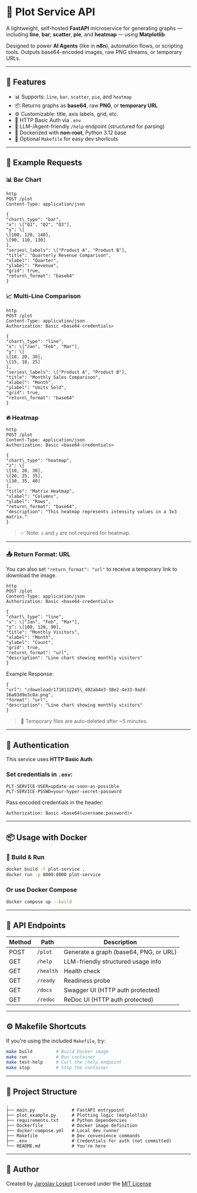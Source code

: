 
# 🧮 Plot Service API

A lightweight, self-hosted **FastAPI** microservice for generating graphs — including **line**, **bar**, **scatter**, **pie**, and **heatmap** — using **Matplotlib**.

Designed to power **AI Agents** (like in **n8n**), automation flows, or scripting tools. Outputs base64-encoded images, raw PNG streams, or temporary URLs.

---

## 🚀 Features

- 📊 Supports: `line`, `bar`, `scatter`, `pie`, and `heatmap`
- 📦 Returns graphs as **base64**, raw **PNG**, or **temporary URL**
- ⚙️ Customizable: title, axis labels, grid, etc.
- 🔐 HTTP Basic Auth via `.env`
- 🤖 LLM-/Agent-friendly `/help` endpoint (structured for parsing)
- 🐳 Dockerized with **non-root**, Python 3.12 base
- 🧰 Optional `Makefile` for easy dev shortcuts

---

## 🧪 Example Requests

### 📊 Bar Chart

```
http
POST /plot
Content-Type: application/json
```
```
{
"chart\_type": "bar",
"x": \["Q1", "Q2", "Q3"],
"y": \[
\[100, 120, 140],
\[90, 110, 130]
],
"series\_labels": \["Product A", "Product B"],
"title": "Quarterly Revenue Comparison",
"xlabel": "Quarter",
"ylabel": "Revenue",
"grid": true,
"return\_format": "base64"
}
```

### 📈 Multi-Line Comparison

```
http
POST /plot
Content-Type: application/json
Authorization: Basic <base64-credentials>
```
```
{
"chart\_type": "line",
"x": \["Jan", "Feb", "Mar"],
"y": \[
\[10, 20, 30],
\[15, 18, 25]
],
"series\_labels": \["Product A", "Product B"],
"title": "Monthly Sales Comparison",
"xlabel": "Month",
"ylabel": "Units Sold",
"grid": true,
"return\_format": "base64"
}

```

### 🔥 Heatmap

```
http
POST /plot
Content-Type: application/json
Authorization: Basic <base64-credentials>
```
```
{
"chart\_type": "heatmap",
"z": \[
\[10, 20, 30],
\[20, 25, 35],
\[30, 35, 40]
],
"title": "Matrix Heatmap",
"xlabel": "Columns",
"ylabel": "Rows",
"return\_format": "base64",
"description": "This heatmap represents intensity values in a 3x3 matrix."
}

```

> ✅ Note: `x` and `y` are not required for heatmap.  

---

### 📤 Return Format: URL

You can also set `"return_format": "url"` to receive a temporary link to download the image.

```
http
POST /plot
Content-Type: application/json
Authorization: Basic <base64-credentials>
```
```
{
"chart\_type": "line",
"x": \["Jan", "Feb", "Mar"],
"y": \[100, 120, 90],
"title": "Monthly Visitors",
"xlabel": "Month",
"ylabel": "Count",
"grid": true,
"return\_format": "url",
"description": "Line chart showing monthly visitors"
}

```

Example Response:

```
{
"url": "/download/1718112245\_402ab4e3-38e2-4e33-9a2d-16a03d9e3c0a.png",
"format": "url",
"description": "Line chart showing monthly visitors"
}

````

> 🧹 Temporary files are auto-deleted after ~5 minutes.

---

## 🔐 Authentication

This service uses **HTTP Basic Auth**.

### Set credentials in `.env`:

```env
PLT-SERVICE-USER=update-as-soon-as-possible
PLT-SERVICE-PSSWD=your-hyper-secret-password
````

Pass encoded credentials in the header:

```
Authorization: Basic <base64(username:password)>
```

---

## 📦 Usage with Docker

### 🔨 Build & Run

```bash
docker build -t plot-service .
docker run -p 8000:8000 plot-service
```

### Or use Docker Compose

```bash
docker compose up --build
```

---

## 🔧 API Endpoints

| Method | Path      | Description                            |
| ------ | --------- | -------------------------------------- |
| POST   | `/plot`   | Generate a graph (base64, PNG, or URL) |
| GET    | `/help`   | LLM-friendly structured usage info     |
| GET    | `/health` | Health check                           |
| GET    | `/ready`  | Readiness probe                        |
| GET    | `/docs`   | Swagger UI (HTTP auth protected)       |
| GET    | `/redoc`  | ReDoc UI (HTTP auth protected)         |

---

## ⚙️ Makefile Shortcuts

If you're using the included `Makefile`, try:

```bash
make build         # Build Docker image
make run           # Run container
make test-help     # Curl the /help endpoint
make stop          # Stop the container
```

---

## 📁 Project Structure

```
.
├── main.py              # FastAPI entrypoint
├── plot_example.py      # Plotting logic (matplotlib)
├── requirements.txt     # Python dependencies
├── Dockerfile           # Docker image definition
├── docker-compose.yml   # Local dev runner
├── Makefile             # Dev convenience commands
├── .env                 # Credentials for auth (not committed)
└── README.md            # You're here
```

---

## 👤 Author

Created by [Jaroslav Loskot](https://github.com/Jaroslav-Loskot)
Licensed under the [MIT License](LICENSE)
